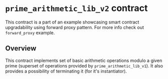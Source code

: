 # `prime_arithmetic_lib_v2` contract
This contract is a part of an example showcasing smart contract upgradability using forward proxy pattern.
For more info check out `forward_proxy` example.

## Overview
This contract implements set of basic arithmetic operations modulo a given prime (superset of operations provided by `prime_arithmetic_lib_v1`).
It also provides a possibility of terminating it (for it's instantiator).
